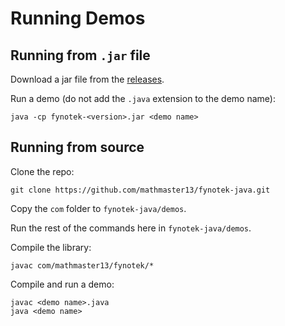 # Running Demos

## Running from `.jar` file
Download a jar file from the [releases](https://github.com/mathmaster13/fynotek-java/releases/latest).

Run a demo (do not add the `.java` extension to the demo name):
```
java -cp fynotek-<version>.jar <demo name>
```

## Running from source
Clone the repo:
```
git clone https://github.com/mathmaster13/fynotek-java.git
```
Copy the `com` folder to `fynotek-java/demos`.

Run the rest of the commands here in `fynotek-java/demos`.

Compile the library:
```
javac com/mathmaster13/fynotek/*
```

Compile and run a demo:
```
javac <demo name>.java
java <demo name>
```
